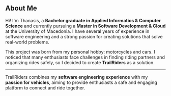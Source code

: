 ## About Me

Hi! I'm Thanasis, a **Bachelor graduate in Applied Informatics & Computer Science** and currently pursuing a **Master in Software Development & Cloud** at the University of Macedonia. I have several years of experience in software engineering and a strong passion for creating solutions that solve real-world problems.  

This project was born from my personal hobby: motorcycles and cars. I noticed that many enthusiasts face challenges in finding riding partners and organizing rides safely, so I decided to create **TrailRiders** as a solution.  

---

TrailRiders combines my **software engineering experience** with my **passion for vehicles**, aiming to provide enthusiasts a safe and engaging platform to connect and ride together.
